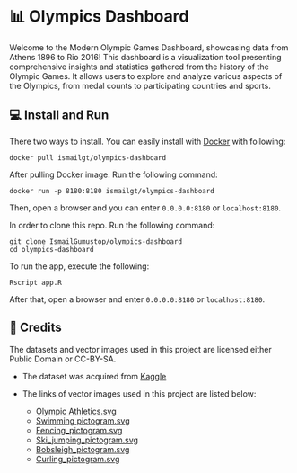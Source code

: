 
# 📊 Olympics Dashboard

Welcome to the Modern Olympic Games Dashboard, showcasing data from Athens 1896 to Rio 2016! This dashboard is a visualization tool presenting comprehensive insights and statistics gathered from the history of the Olympic Games. It allows users to explore and analyze various aspects of the Olympics, from medal counts to participating countries and sports.
## 💻 Install and Run
There two ways to install. You can easily install with [Docker](https://www.docker.com/) with following:
```
docker pull ismailgt/olympics-dashboard
```
After pulling Docker image. Run the following command:

```
docker run -p 8180:8180 ismailgt/olympics-dashboard
```
Then, open a browser and you can enter `0.0.0.0:8180` or `localhost:8180`.

In order to clone this repo. Run the following command:

```
git clone IsmailGumustop/olympics-dashboard
cd olympics-dashboard
```
To run the app, execute the following:
```
Rscript app.R
```
After that, open a browser and enter `0.0.0.0:8180` or `localhost:8180`.

## 📖 Credits 
The datasets and vector images used in this project are licensed either Public Domain or CC-BY-SA. 
* The dataset was acquired from [Kaggle](https://www.kaggle.com/datasets/heesoo37/120-years-of-olympic-history-athletes-and-results/data)

* The links of vector images used in this project are listed below:
    * [Olympic Athletics.svg](https://commons.wikimedia.org/wiki/File:Olympic_Athletics.svg)
    * [Swimming pictogram.svg](https://commons.wikimedia.org/wiki/File:Swimming_pictogram.svg)
    * [Fencing_pictogram.svg](https://commons.wikimedia.org/wiki/File:Fencing_pictogram.svg)
    * [Ski_jumping_pictogram.svg](https://commons.wikimedia.org/wiki/File:Ski_jumping_pictogram.svg)
    * [Bobsleigh_pictogram.svg](https://commons.wikimedia.org/wiki/File:Bobsleigh_pictogram.svg)
    * [Curling_pictogram.svg](https://commons.wikimedia.org/wiki/File:Curling_pictogram.svg)


